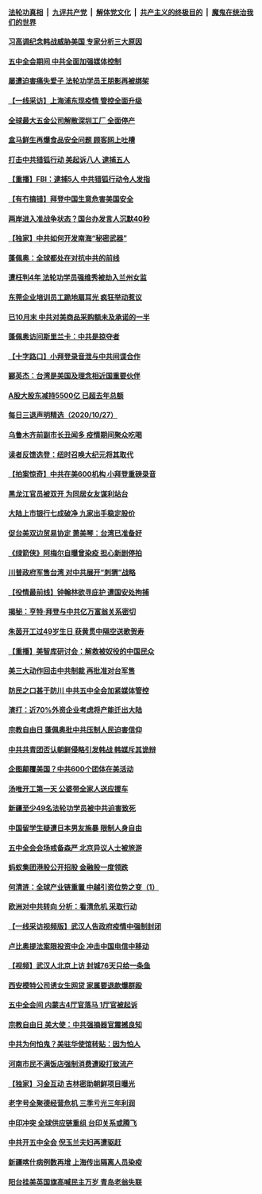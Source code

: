 ####  [法轮功真相](../../../../basic/blob/master/README.md?t=10290431) &nbsp;|&nbsp; [九评共产党](../../../../9ping.md/blob/master/README.md?t=10290431) &nbsp;|&nbsp; [解体党文化](../../../../jtdwh.md/blob/master/README.md?t=10290431)  &nbsp;|&nbsp; [共产主义的终极目的](../../../../gczydzjmd.md/blob/master/README.md?t=10290431) &nbsp;|&nbsp; [魔鬼在统治我们的世界](../../../../mgztzwmdsj.md/blob/master/README.md?t=10290431) 

#### [习高调纪念韩战威胁美国 专家分析三大原因](../pages/nsc413/n12508533.md?t=10290431) 

#### [五中全会期间 中共全面加强媒体控制](../pages/nsc413/n12508952.md?t=10290431) 

#### [屡遭迫害痛失爱子 法轮功学员王朋影再被绑架](../pages/nsc413/n12508537.md?t=10290431) 

#### [【一线采访】上海浦东现疫情 管控全面升级](../pages/nsc413/n12508576.md?t=10290431) 

#### [全球最大五金公司解散深圳工厂 全面停产](../pages/nsc413/n12508596.md?t=10290431) 

#### [盒马鲜生再爆食品安全问题 顾客网上吐槽](../pages/nsc413/n12508727.md?t=10290431) 

#### [打击中共猎狐行动 美起诉八人 逮捕五人](../pages/nsc413/n12508714.md?t=10290431) 

#### [【重播】FBI：逮捕5人 中共猎狐行动令人发指](../pages/nsc413/n12507118.md?t=10290431) 

#### [【有冇搞错】拜登中国生意危害美国安全](../pages/nsc413/n12508328.md?t=10290431) 

#### [两岸进入准战争状态？国台办发言人沉默40秒](../pages/nsc413/n12508470.md?t=10290431) 

#### [【独家】中共如何开发南海“秘密武器”](../pages/nsc413/n12506694.md?t=10290431) 

#### [蓬佩奥：全球都处在对抗中共的前线](../pages/nsc413/n12508467.md?t=10290431) 

#### [遭枉判4年 法轮功学员强维秀被劫入兰州女监](../pages/nsc413/n12505870.md?t=10290431) 

#### [东莞企业培训员工跪地扇耳光 疯狂举动惹议](../pages/nsc413/n12508047.md?t=10290431) 

#### [已10月末 中共对美商品采购额未及承诺的一半](../pages/nsc413/n12507858.md?t=10290431) 

#### [蓬佩奥访问斯里兰卡：中共是掠夺者](../pages/nsc413/n12507931.md?t=10290431) 

#### [【十字路口】小拜登录音泄与中共间谍合作](../pages/nsc413/n12506868.md?t=10290431) 

#### [郦英杰：台湾是美国及理念相近国重要伙伴](../pages/nsc413/n12507874.md?t=10290431) 

#### [A股大股东减持5500亿 已超去年总额](../pages/nsc413/n12507358.md?t=10290431) 

#### [每日三退声明精选（2020/10/27）](../pages/nsc413/n12507860.md?t=10290431) 

#### [乌鲁木齐前副市长丑闻多 疫情期间聚众吃喝](../pages/nsc413/n12507653.md?t=10290431) 

#### [读者反馈选登：纽时召唤大纪元将其取代](../pages/nsc413/n12506397.md?t=10290431) 

#### [【拍案惊奇】中共在美600机构 小拜登重磅录音](../pages/nsc413/n12507051.md?t=10290431) 

#### [黑龙江官员被双开 为同居女友谋利站台](../pages/nsc413/n12507324.md?t=10290431) 

#### [大陆上市银行七成破净 九家出手稳定股价](../pages/nsc413/n12506780.md?t=10290431) 


#### [促台美双边贸易协定 萧美琴：台湾已准备好](../pages/nsc413/n12507157.md?t=10290431) 

#### [《绿箭侠》阿梅尔自曝曾染疫 担心新剧停拍](../pages/nsc413/n12506677.md?t=10290431) 

#### [川普政府军售台湾 对中共展开“刺猬”战略](../pages/nsc413/n12506444.md?t=10290431) 

#### [【役情最前线】钟翰林欲寻庇护 遭国安处拘捕](../pages/nsc413/n12506789.md?t=10290431) 

#### [揭秘：亨特·拜登与中共亿万富翁关系密切](../pages/nsc413/n12506251.md?t=10290431) 

#### [朱茵开工过49岁生日 获黄贯中隔空送歌贺寿](../pages/nsc413/n12506472.md?t=10290431) 

#### [【重播】美智库研讨会：解救被奴役的中国民众](../pages/nsc413/n12506429.md?t=10290431) 

#### [美三大动作回击中共制裁 再批准对台军售](../pages/nsc413/n12506555.md?t=10290431) 

#### [防民之口甚于防川 中共五中全会加紧媒体管控](../pages/nsc413/n12506216.md?t=10290431) 

#### [渣打：近70%外资企业考虑将产能迁出大陆](../pages/nsc413/n12506448.md?t=10290431) 

#### [宗教自由日 蓬佩奥批中共压制人民迫害信仰](../pages/nsc413/n12506467.md?t=10290431) 

#### [中共共青团否认朝鲜侵略引发韩战 韩媒斥其诡辩](../pages/nsc413/n12506502.md?t=10290431) 

#### [企图颠覆美国？中共600个团体在美活动](../pages/nsc413/n12506393.md?t=10290431) 

#### [汤唯开工第一天 公婆带全家人送应援车](../pages/nsc413/n12506230.md?t=10290431) 

#### [新疆至少49名法轮功学员被中共迫害致死](../pages/nsc413/n12505238.md?t=10290431) 

#### [中国留学生疑遭日本男友施暴 限制人身自由](../pages/nsc413/n12506292.md?t=10290431) 

#### [五中全会会场戒备森严 北京异议人士被旅游](../pages/nsc413/n12505965.md?t=10290431) 

#### [蚂蚁集团港股公开招股 金融股一度领跌](../pages/nsc413/n12505975.md?t=10290431) 

#### [何清涟：全球产业链重置 中越引资位势之变（1）](../pages/nsc413/n12505647.md?t=10290431) 

#### [欧洲对中共转向 分析：看清危机 采取行动](../pages/nsc413/n12506092.md?t=10290431) 

#### [【一线采访视频版】武汉人告政府疫情中强制封闭](../pages/nsc413/n12498694.md?t=10290431) 

#### [卢比奥提法案限投资中企 冲击中国电信中移动](../pages/nsc413/n12506116.md?t=10290431) 

#### [【视频】武汉人北京上访 封城76天只给一条鱼](../pages/nsc413/n12506043.md?t=10290431) 

#### [西安模特公司诱女生网贷 家属要退款爆群殴](../pages/nsc413/n12505992.md?t=10290431) 

#### [五中全会间 内蒙古4厅官落马 1厅官被起诉](../pages/nsc413/n12505773.md?t=10290431) 

#### [宗教自由日 美大使：中共强摘器官震撼良知](../pages/nsc413/n12505789.md?t=10290431) 

#### [中共为何怕鬼？美驻华使馆转贴：因为怕人](../pages/nsc413/n12505920.md?t=10290431) 

#### [河南市民不满饭店强制消费遭殴打致流产](../pages/nsc413/n12505330.md?t=10290431) 

#### [【独家】习金互动 吉林密助朝鲜项目曝光](../pages/nsc413/n12503121.md?t=10290431) 

#### [老字号全聚德经营危机 三季亏光三年利润](../pages/nsc413/n12505055.md?t=10290431) 

#### [中印冲突 全球供应链重组 台印关系或腾飞](../pages/nsc413/n12504613.md?t=10290431) 

#### [中共开五中全会 倪玉兰夫妇再遭驱赶](../pages/nsc413/n12505078.md?t=10290431) 

#### [新疆喀什病例数再增 上海传出隔离人员染疫](../pages/nsc413/n12505157.md?t=10290431) 

#### [阳台挂美英国旗高喊民主万岁 青岛老翁失联](../pages/nsc413/n12505008.md?t=10290431) 

